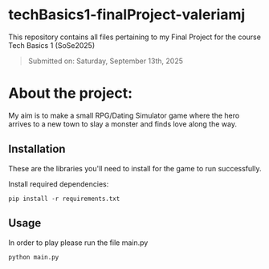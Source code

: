 # techBasics1-finalProject-valeriamj
This repository contains all files pertaining to my Final Project for the course Tech Basics 1 (SoSe2025)
> Submitted on: Saturday, September 13th, 2025
> 
# About the project: 
My aim is to make a small RPG/Dating Simulator game where the hero arrives to a new town to slay a monster and finds love along the way.

## Installation
These are the libraries you'll need to install for the game to run successfully.

Install required dependencies:
```
pip install -r requirements.txt
```

## Usage
In order to play please run the file main.py
```
python main.py
```